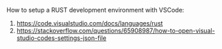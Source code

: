 How to setup a RUST development environment with VSCode:
1. https://code.visualstudio.com/docs/languages/rust
2. https://stackoverflow.com/questions/65908987/how-to-open-visual-studio-codes-settings-json-file
